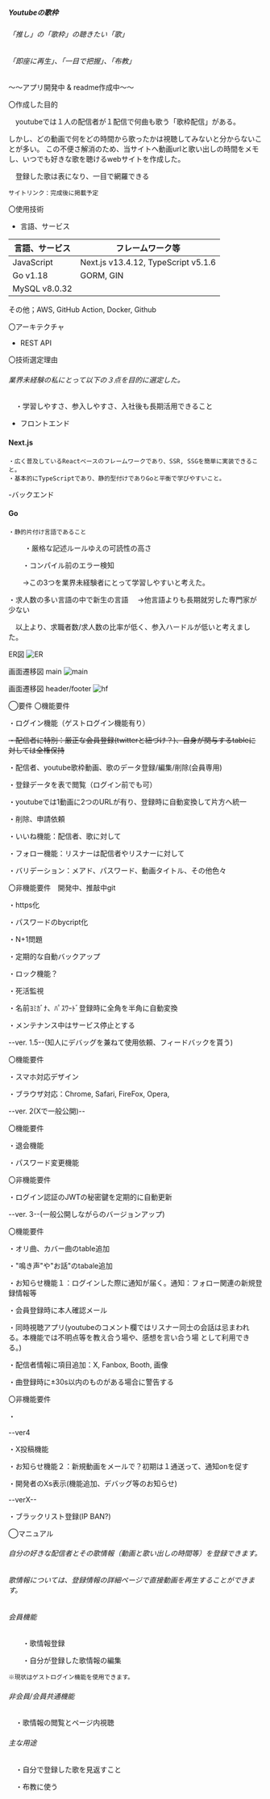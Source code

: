 ##### Youtubeの歌枠
###### 「推し」の「歌枠」の聴きたい「歌」
###### 「即座に再生」、「一目で把握」、「布教」

～～アプリ開発中 & readme作成中～～


〇作成した目的

　youtubeでは１人の配信者が１配信で何曲も歌う「歌枠配信」がある。
 
しかし、どの動画で何をどの時間から歌ったかは視聴してみないと分からないことが多い。
この不便さ解消のため、当サイトへ動画urlと歌い出しの時間をメモし、いつでも好きな歌を聴けるwebサイトを作成した。

　登録した歌は表になり、一目で網羅できる
 
    サイトリンク：完成後に掲載予定

〇使用技術

- 言語、サービス


| 言語、サービス  | フレームワーク等 |
| ------------- | ------------- |
| JavaScript  | Next.js v13.4.12, TypeScript v5.1.6  |
| Go v1.18  | GORM, GIN  |
|MySQL v8.0.32| |
その他；AWS, GitHub Action, Docker, Github


〇アーキテクチャ
 - REST API

〇技術選定理由

###### 業界未経験の私にとって以下の３点を目的に選定した。
　・学習しやすさ、参入しやすさ、入社後も長期活用できること

- フロントエンド
#### Next.js
    ・広く普及しているReactベースのフレームワークであり、SSR, SSGを簡単に実装できること。
    ・基本的にTypeScriptであり、静的型付けでありGoと平衡で学びやすいこと。
 
-バックエンド
 
#### Go

    ・静的片付け言語であること
　　
    ・厳格な記述ルールゆえの可読性の高さ
 
　　・コンパイル前のエラー検知
  
　　→この3つを業界未経験者にとって学習しやすいと考えた。

  
・求人数の多い言語の中で新生の言語
　→他言語よりも長期就労した専門家が少ない

　以上より、求職者数/求人数の比率が低く、参入ハードルが低いと考えました。
 

ER図
![ER](https://user-images.githubusercontent.com/127638412/273976430-29856108-a613-493e-b024-bb9ad7ac88d9.png)

画面遷移図 main
![main](https://user-images.githubusercontent.com/127638412/273976533-1d5db155-c5a6-403c-95db-f05b6fefb3f0.png)

画面遷移図 header/footer
![hf](https://user-images.githubusercontent.com/127638412/273976737-17eb88c9-dfb0-4a99-a5ba-bf909c268ada.png)

◯要件
〇機能要件

・ログイン機能（ゲストログイン機能有り）

~~・配信者に特別：厳正な会員登録(twitterと紐づけ？)、自身が関与するtableに対しては全権保持~~

・配信者、youtube歌枠動画、歌のデータ登録/編集/削除(会員専用)

・登録データを表で閲覧（ログイン前でも可）

・youtubeでは1動画に2つのURLが有り、登録時に自動変換して片方へ統一

・削除、申請依頼

・いいね機能：配信者、歌に対して

・フォロー機能：リスナーは配信者やリスナーに対して

・バリデーション：メアド、パスワード、動画タイトル、その他色々


〇非機能要件　開発中、推敲中git 


・https化

・パスワードのbycript化

・N+1問題

・定期的な自動バックアップ

・ロック機能？

・死活監視

・名前ﾖﾐｶﾞﾅ、ﾊﾟｽﾜｰﾄﾞ登録時に全角を半角に自動変換

・メンテナンス中はサービス停止とする


--ver. 1.5--(知人にデバッグを兼ねて使用依頼、フィードバックを貰う)


〇機能要件

・スマホ対応デザイン

・ブラウザ対応：Chrome, Safari, FireFox, Opera, 


--ver. 2(Xで一般公開)--

〇機能要件

・退会機能

・パスワード変更機能

〇非機能要件

・ログイン認証のJWTの秘密鍵を定期的に自動更新


--ver. 3--(一般公開しながらのバージョンアップ)

〇機能要件

・オリ曲、カバー曲のtable追加

・"鳴き声"や"お話"のtabale追加

・お知らせ機能１：ログインした際に通知が届く。通知：フォロー関連の新規登録情報等

・会員登録時に本人確認メール

・同時視聴アプリ(youtubeのコメント欄ではリスナー同士の会話は忌まわれる。本機能では不明点等を教え合う場や、感想を言い合う場
として利用できる。)

・配信者情報に項目追加：X, Fanbox, Booth, 画像

・曲登録時に±30s以内のものがある場合に警告する

〇非機能要件

・

--ver4


・X投稿機能

・お知らせ機能２：新規動画をメールで？初期は１通送って、通知onを促す

・開発者のXs表示(機能追加、デバッグ等のお知らせ)

--verX--


・ブラックリスト登録(IP BAN?)

◯マニュアル
###### 自分の好きな配信者とその歌情報（動画と歌い出しの時間等）を登録できます。
###### 歌情報については、登録情報の詳細ページで直接動画を再生することができます。

###### 会員機能
　　・歌情報登録

　　・自分が登録した歌情報の編集

    ※現状はゲストログイン機能を使用できます。

###### 非会員/会員共通機能

 　・歌情報の閲覧とページ内視聴

###### 主な用途
　・自分で登録した歌を見返すこと

　・布教に使う

